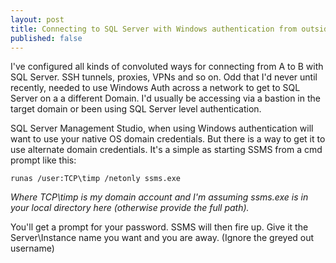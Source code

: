 ```yaml
---
layout: post
title: Connecting to SQL Server with Windows authentication from outside it's domain
published: false
---
```



I've configured all kinds of convoluted ways for connecting from A to B with SQL Server. SSH tunnels, proxies, VPNs and so on. Odd that I'd never until recently, needed to use Windows Auth across a network to get to SQL Server on  a a different Domain.  I'd usually be accessing via a bastion in the target domain or been using SQL Server level authentication.


SQL Server Management Studio, when using Windows authentication will want to use your native OS domain credentials. But there is a way to get it to use alternate domain credentials. It's a simple as starting SSMS from a cmd prompt like this:


`runas /user:TCP\timp /netonly ssms.exe`


_Where TCP\timp is my domain account and I'm assuming ssms.exe is in your local directory here (otherwise provide the full path)._



You'll get a prompt for your password. SSMS will then fire up. Give it the Server\Instance name you want and you are away. (Ignore the greyed out username)

